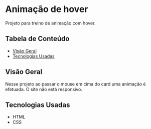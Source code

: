 # Animação de hover

Projeto para treino de animação com hover.

## Tabela de Conteúdo

- [Visão Geral](#vis%C3%A3o-geral)
- [Tecnologias Usadas](#tecnologias-usadas)

## Visão Geral

Nesse projeto ao passar o mouse em cima do card uma animação é efetuada. O site não está responsivo.

## Tecnologias Usadas

- HTML
- CSS
